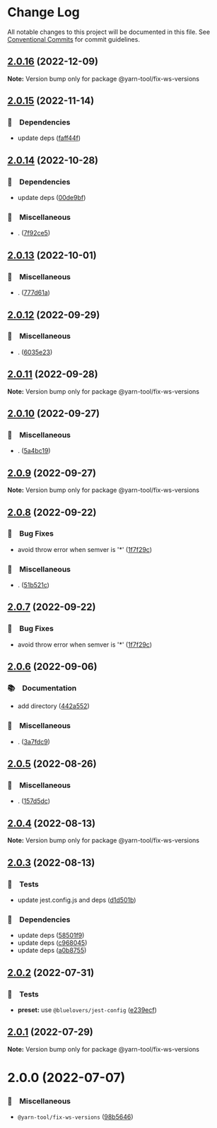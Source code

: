 # Change Log

All notable changes to this project will be documented in this file.
See [Conventional Commits](https://conventionalcommits.org) for commit guidelines.

## [2.0.16](https://github.com/bluelovers/ws-yarn-workspaces/compare/@yarn-tool/fix-ws-versions@2.0.15...@yarn-tool/fix-ws-versions@2.0.16) (2022-12-09)

**Note:** Version bump only for package @yarn-tool/fix-ws-versions





## [2.0.15](https://github.com/bluelovers/ws-yarn-workspaces/compare/@yarn-tool/fix-ws-versions@2.0.14...@yarn-tool/fix-ws-versions@2.0.15) (2022-11-14)



### 📌　Dependencies

* update deps ([faff44f](https://github.com/bluelovers/ws-yarn-workspaces/commit/faff44f1f5ad5066c747ea8d5d66fa10049c17fe))



## [2.0.14](https://github.com/bluelovers/ws-yarn-workspaces/compare/@yarn-tool/fix-ws-versions@2.0.13...@yarn-tool/fix-ws-versions@2.0.14) (2022-10-28)



### 📌　Dependencies

* update deps ([00de9bf](https://github.com/bluelovers/ws-yarn-workspaces/commit/00de9bf62a49f5de21e60c6a120fc4d3e6e058e3))


### 🔖　Miscellaneous

* . ([7f92ce5](https://github.com/bluelovers/ws-yarn-workspaces/commit/7f92ce51ae10641c0714d1413d1f4a0fb5b8688e))



## [2.0.13](https://github.com/bluelovers/ws-yarn-workspaces/compare/@yarn-tool/fix-ws-versions@2.0.12...@yarn-tool/fix-ws-versions@2.0.13) (2022-10-01)



### 🔖　Miscellaneous

* . ([777d61a](https://github.com/bluelovers/ws-yarn-workspaces/commit/777d61af255146b2b1b1f364587c36a0f5bfc00c))



## [2.0.12](https://github.com/bluelovers/ws-yarn-workspaces/compare/@yarn-tool/fix-ws-versions@2.0.11...@yarn-tool/fix-ws-versions@2.0.12) (2022-09-29)



### 🔖　Miscellaneous

* . ([6035e23](https://github.com/bluelovers/ws-yarn-workspaces/commit/6035e2399f4f5a5f5e5ac56309b6dc37ffe91389))



## [2.0.11](https://github.com/bluelovers/ws-yarn-workspaces/compare/@yarn-tool/fix-ws-versions@2.0.10...@yarn-tool/fix-ws-versions@2.0.11) (2022-09-28)

**Note:** Version bump only for package @yarn-tool/fix-ws-versions





## [2.0.10](https://github.com/bluelovers/ws-yarn-workspaces/compare/@yarn-tool/fix-ws-versions@2.0.9...@yarn-tool/fix-ws-versions@2.0.10) (2022-09-27)



### 🔖　Miscellaneous

* . ([5a4bc19](https://github.com/bluelovers/ws-yarn-workspaces/commit/5a4bc19a0a279a49e752d776279165e14c402427))



## [2.0.9](https://github.com/bluelovers/ws-yarn-workspaces/compare/@yarn-tool/fix-ws-versions@2.0.8...@yarn-tool/fix-ws-versions@2.0.9) (2022-09-27)

**Note:** Version bump only for package @yarn-tool/fix-ws-versions





## [2.0.8](https://github.com/bluelovers/ws-yarn-workspaces/compare/@yarn-tool/fix-ws-versions@2.0.6...@yarn-tool/fix-ws-versions@2.0.8) (2022-09-22)



### 🐛　Bug Fixes

* avoid throw error when semver is '*' ([1f7f29c](https://github.com/bluelovers/ws-yarn-workspaces/commit/1f7f29c57f5a63e08fbe866df75531e4458c83ff))


### 🔖　Miscellaneous

* . ([51b521c](https://github.com/bluelovers/ws-yarn-workspaces/commit/51b521c5bb7fa8c49260db811872a6629054d6d5))



## [2.0.7](https://github.com/bluelovers/ws-yarn-workspaces/compare/@yarn-tool/fix-ws-versions@2.0.6...@yarn-tool/fix-ws-versions@2.0.7) (2022-09-22)



### 🐛　Bug Fixes

* avoid throw error when semver is '*' ([1f7f29c](https://github.com/bluelovers/ws-yarn-workspaces/commit/1f7f29c57f5a63e08fbe866df75531e4458c83ff))



## [2.0.6](https://github.com/bluelovers/ws-yarn-workspaces/compare/@yarn-tool/fix-ws-versions@2.0.5...@yarn-tool/fix-ws-versions@2.0.6) (2022-09-06)



### 📚　Documentation

* add directory ([442a552](https://github.com/bluelovers/ws-yarn-workspaces/commit/442a55232619f7fe2b9bad6f8eccfffc4f8f47d2))


### 🔖　Miscellaneous

* . ([3a7fdc9](https://github.com/bluelovers/ws-yarn-workspaces/commit/3a7fdc924ada93b1d0ac0160f8d77e46ff060588))



## [2.0.5](https://github.com/bluelovers/ws-yarn-workspaces/compare/@yarn-tool/fix-ws-versions@2.0.4...@yarn-tool/fix-ws-versions@2.0.5) (2022-08-26)



### 🔖　Miscellaneous

* . ([157d5dc](https://github.com/bluelovers/ws-yarn-workspaces/commit/157d5dc8959261d9326f6e633987182898ae9670))



## [2.0.4](https://github.com/bluelovers/ws-yarn-workspaces/compare/@yarn-tool/fix-ws-versions@2.0.3...@yarn-tool/fix-ws-versions@2.0.4) (2022-08-13)

**Note:** Version bump only for package @yarn-tool/fix-ws-versions





## [2.0.3](https://github.com/bluelovers/ws-yarn-workspaces/compare/@yarn-tool/fix-ws-versions@2.0.2...@yarn-tool/fix-ws-versions@2.0.3) (2022-08-13)


### 🚨　Tests

* update jest.config.js and deps ([d1d501b](https://github.com/bluelovers/ws-yarn-workspaces/commit/d1d501ba059130bd8f90e6eaa266084110698011))


### 📌　Dependencies

* update deps ([58501f9](https://github.com/bluelovers/ws-yarn-workspaces/commit/58501f97494eb624779dffea7ac9d68e45e5e978))
* update deps ([c968045](https://github.com/bluelovers/ws-yarn-workspaces/commit/c96804598f63a5cd06507e3eaaa2e8b569b14b65))
* update deps ([a0b8755](https://github.com/bluelovers/ws-yarn-workspaces/commit/a0b875582efdc9829b0cdb6c9c819cace8b76e90))





## [2.0.2](https://github.com/bluelovers/ws-yarn-workspaces/compare/@yarn-tool/fix-ws-versions@2.0.1...@yarn-tool/fix-ws-versions@2.0.2) (2022-07-31)


### 🚨　Tests

* **preset:** use `@bluelovers/jest-config` ([e239ecf](https://github.com/bluelovers/ws-yarn-workspaces/commit/e239ecf606d82930c6036ec1241bf3b4a1095423))





## [2.0.1](https://github.com/bluelovers/ws-yarn-workspaces/compare/@yarn-tool/fix-ws-versions@2.0.0...@yarn-tool/fix-ws-versions@2.0.1) (2022-07-29)

**Note:** Version bump only for package @yarn-tool/fix-ws-versions





# 2.0.0 (2022-07-07)


### 🔖　Miscellaneous

* `@yarn-tool/fix-ws-versions` ([98b5646](https://github.com/bluelovers/ws-yarn-workspaces/commit/98b56462f540b30b5ea2ac034de1fc41df96982e))
